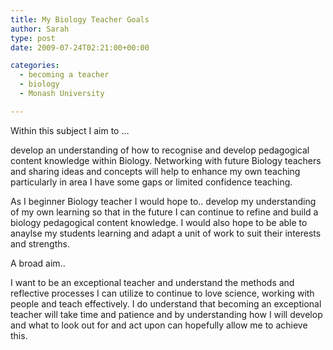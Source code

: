 ```yaml
---
title: My Biology Teacher Goals
author: Sarah
type: post
date: 2009-07-24T02:21:00+00:00

categories:
  - becoming a teacher
  - biology
  - Monash University

---
```

Within this subject I aim to &#8230;

develop an understanding of how to recognise and develop pedagogical content knowledge within Biology. Networking with future Biology teachers and sharing ideas and concepts will help to enhance my own teaching particularly in area I have some gaps or limited confidence teaching.

As I beginner Biology teacher I would hope to..
develop my understanding of my own learning so that in the future I can continue to refine and build a biology pedagogical content knowledge. I would also hope to be able to anaylse my students learning and adapt a unit of work to suit their interests and strengths.

A broad aim..

I want to be an exceptional teacher and understand the methods and reflective processes I can utilize to continue to love science, working with people and teach effectively. I do understand that becoming an exceptional teacher will take time and patience and by understanding how I will develop and what to look out for and act upon can hopefully allow me to achieve this.
